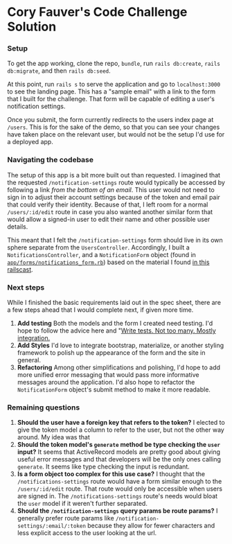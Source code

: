 # Cory Fauver's Code Challenge Solution

### Setup

To get the app working, clone the repo, `bundle`, run `rails db:create`, `rails db:migrate`, and then `rails db:seed`.

At this point, run `rails s` to serve the application and go to `localhost:3000` to see the landing page. This has a "sample email" with a link to the form that I built for the challenge. That form will be capable of editing a user's notification settings.

Once you submit, the form currently redirects to the users index page at `/users`. This is for the sake of the demo, so that you can see your changes have taken place on the relevant user, but would not be the setup I'd use for a deployed app.

### Navigating the codebase

The setup of this app is a bit more built out than requested. I imagined that the requested `/notification-settings` route would typically be accessed by following a link *from the bottom of an email*. This user would not need to sign in to adjust their account settings because of the token and email pair that could verify their identity. Because of that, I left room for a normal `/users/:id/edit` route in case you also wanted another similar form that would allow a signed-in user to edit their name and other possible user details.

This meant that I felt the `/notification-settings` form should live in its own sphere separate from the `UsersController`. Accordingly, I built a `NotificationsController`, and a `NotificationForm` object (found in [`app/forms/notifications_form.rb`](/app/forms/notification_form.rb)) based on the material I found [in this railscast](http://railscasts.com/episodes/416-form-objects?autoplay=true).

### Next steps

While I finished the basic requirements laid out in the spec sheet, there are a few steps ahead that I would complete next, if given more time.

1. **Add testing** Both the models and the form I created need testing. I'd hope to follow the advice here and "[Write tests. Not too many. Mostly integration.](https://blog.kentcdodds.com/write-tests-not-too-many-mostly-integration-5e8c7fff591c)
2. **Add Styles** I'd love to integrate bootstrap, materialize, or another styling framework to polish up the appearance of the form and the site in general.
3. **Refactoring** Among other simplifications and polishing, I'd hope to add more unified error messaging that would pass more informative messages around the application. I'd also hope to refactor the `NotificationForm` object's submit method to make it more readable.

### Remaining questions

1. **Should the user have a foreign key that refers to the token?** I elected to give the token model a column to refer to the user, but not the other way around. My idea was that
2. **Should the token model's `generate` method be type checking the `user` input?** It seems that ActiveRecord models are pretty good about giving useful error messages and that developers will be the only ones calling `generate`. It seems like type checking the input is redundant.
3. **Is a form object too complex for this use case?** I thought that the `/notifications-settings` route would have a form similar enough to the `/users/:id/edit` route. That route would only be accessible when users are signed in. The `/notifications-settings` route's needs would bloat the `user` model if it weren't further separated.
4. **Should the `/notification-settings` query params be route params?** I generally prefer route params like `/notification-settings/:email/:token` because they allow for fewer characters and less explicit access to the user looking at the url.  
